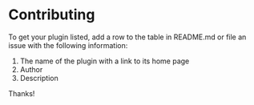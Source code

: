 
# Contributing

To get your plugin listed, add a row to the table in README.md or file an issue with the following information:

1. The name of the plugin with a link to its home page
2. Author
3. Description

Thanks!
